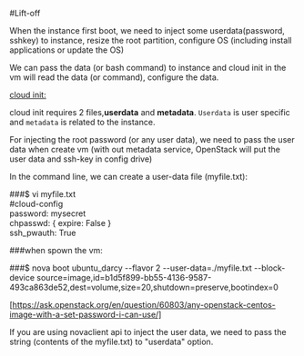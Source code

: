 #Lift-off  

When the instance first boot, we need to inject some userdata(password, sshkey) to instance, resize the root partition, configure OS (including install applications or update the OS)

We can pass the data (or bash command) to instance and cloud init in the vm will read the data (or command), configure the data.

[cloud init:](http://cloudinit.readthedocs.io/en/latest/topics/datasources.html)

cloud init requires 2 files,**userdata** and **metadata**.
`Userdata` is user specific and `metadata` is related to the instance.

For injecting the root password (or any user data), we need to pass the user data when create vm (with out metadata service, OpenStack will put the user data and ssh-key in config drive)

In the command line, we can create a user-data file (myfile.txt):

###$ vi myfile.txt  
\#cloud-config  
password: mysecret  
chpasswd: { expire: False }  
ssh_pwauth: True  

###when spown the vm:

###$ nova boot ubuntu_darcy --flavor 2 --user-data=./myfile.txt --block-device source=image,id=b1d5f899-bb55-4136-9587-493ca863de52,dest=volume,size=20,shutdown=preserve,bootindex=0

[https://ask.openstack.org/en/question/60803/any-openstack-centos-image-with-a-set-password-i-can-use/]

If you are using novaclient api to inject the user data, we need to pass the string (contents of the myfile.txt) to "userdata" option.


